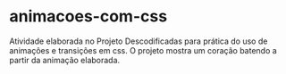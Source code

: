 # animacoes-com-css
Atividade elaborada no Projeto Descodificadas para prática do uso de animações e transições em css. O projeto mostra um coração batendo a partir da animação elaborada.
